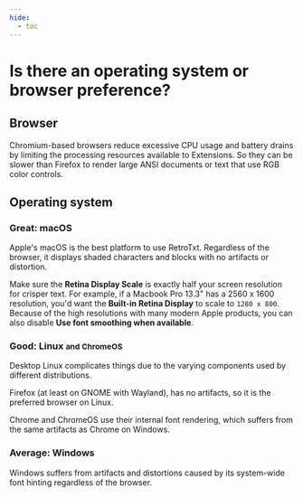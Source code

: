 ```yaml
---
hide:
  - toc
---
```

# Is there an operating system or browser preference?

## Browser

Chromium-based browsers reduce excessive CPU usage and battery drains by limiting the processing resources available to Extensions. So they can be slower than Firefox to render large ANSI documents or text that use RGB color controls.

## Operating system

### Great: macOS

Apple's macOS is the best platform to use RetroTxt. Regardless of the browser, it displays shaded characters and blocks with no artifacts or distortion.

Make sure the **Retina Display Scale** is exactly half your screen resolution for crisper text. For example, if a Macbook Pro 13.3" has a 2560 x 1600 resolution, you'd want the **Built-in Retina Display** to scale to `1280 x 800`. Because of the high resolutions with many modern Apple products, you can also disable **Use font smoothing when available**.

### Good: Linux <small>and ChromeOS</small>

Desktop Linux complicates things due to the varying components used by different distributions.

Firefox (at least on GNOME with Wayland), has no artifacts, so it is the preferred browser on Linux.

Chrome and ChromeOS use their internal font rendering, which suffers from the same artifacts as Chrome on Windows.

### Average: Windows

Windows suffers from artifacts and distortions caused by its system-wide font hinting regardless of the browser.